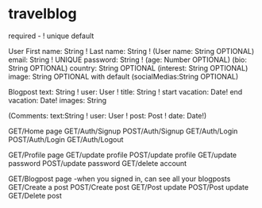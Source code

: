 # travelblog

required - !
unique
default

User
First name: String !
Last name: String !
(User name: String OPTIONAL)
email: String ! UNIQUE
password: String !
(age: Number OPTIONAL)
(bio: String OPTIONAL)
country: String OPTIONAL
(interest: String OPTIONAL)
image: String OPTIONAL with default
(socialMedias:String OPTIONAL)

Blogpost
text: String !
user: User !
title: String !
start vacation: Date!
end vacation: Date!
images: String

(Comments:
text:String !
user: User !
post: Post !
date: Date!)

GET/Home page
GET/Auth/Signup
POST/Auth/Signup
GET/Auth/Login
POST/Auth/Login
GET/Auth/Logout

GET/Profile page
GET/update profile
POST/update profile
GET/update password
POST/update password
GET/delete account

GET/Blogpost page -when you signed in, can see all your blogposts
GET/Create a post
POST/Create post
GET/Post update
POST/Post update
GET/Delete post
